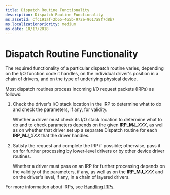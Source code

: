 ```yaml
---
title: Dispatch Routine Functionality
description: Dispatch Routine Functionality
ms.assetid: cfc191af-2b65-465b-972e-9617a8f7d8b7
ms.localizationpriority: medium
ms.date: 10/17/2018
---
```


# Dispatch Routine Functionality





The required functionality of a particular dispatch routine varies, depending on the I/O function code it handles, on the individual driver's position in a chain of drivers, and on the type of underlying physical device.

Most dispatch routines process incoming I/O request packets (IRPs) as follows:

1. Check the driver's I/O stack location in the IRP to determine what to do and check the parameters, if any, for validity.

   Whether a driver must check its I/O stack location to determine what to do and to check parameters depends on the given **IRP\_MJ\_**<em>XXX</em>, as well as on whether that driver set up a separate Dispatch routine for each **IRP\_MJ\_**<em>XXX</em> that the driver handles.

2. Satisfy the request and complete the IRP if possible; otherwise, pass it on for further processing by lower-level drivers or by other device driver routines.

   Whether a driver must pass on an IRP for further processing depends on the validity of the parameters, if any, as well as on the **IRP\_MJ\_**<em>XXX</em> and on the driver's level, if any, in a chain of layered drivers.

For more information about IRPs, see [Handling IRPs](handling-irps.md).

 

 




